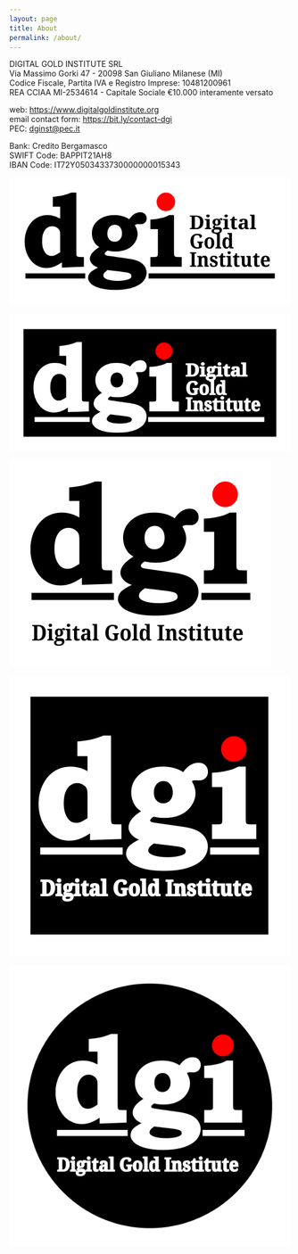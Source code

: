 ```yaml
---
layout: page
title: About
permalink: /about/
---
```


DIGITAL GOLD INSTITUTE SRL  
Via Massimo Gorki 47 - 20098 San Giuliano Milanese (MI)  
Codice Fiscale, Partita IVA e Registro Imprese: 10481200961  
REA CCIAA MI-2534614 - Capitale Sociale €10.000 interamente versato

web: <https://www.digitalgoldinstitute.org>  
email contact form: <https://bit.ly/contact-dgi>  
PEC: [dginst@pec.it](mailto:dginst@pec.it)

Bank: Credito Bergamasco  
SWIFT Code: BAPPIT21AH8  
IBAN Code: IT72Y0503433730000000015343

![Digital Gold Institute SVG Logo](/images/logo/dgi-hor-georgia.svg)

![Digital Gold Institute SVG Logo](/images/logo/dgi-hor-square-georgia.neg.svg)

![Digital Gold Institute SVG Logo](/images/logo/dgi-simple-georgia.svg)

![Digital Gold Institute SVG Logo](/images/logo/dgi-square-georgia.neg.svg)

![Digital Gold Institute SVG Logo](/images/logo/dgi-round-georgia.neg.svg)
